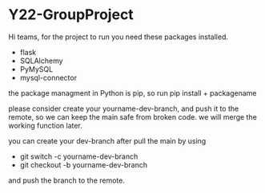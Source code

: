 # Y22-GroupProject

Hi teams, for the project to run you need these packages installed.
<ul>
  <li>flask</li>
  <li>SQLAlchemy</li>
  <li>PyMySQL</li>
  <li>mysql-connector</li>
 </ul>

the package managment in Python is pip, so run 
<quote>pip install + packagename</quote>

please consider create your yourname-dev-branch, and push it to the remote, so we can keep the main safe from broken code.
we will merge the working function later.

you can create your dev-branch after pull the main by using

<ul>
  <li>git switch -c yourname-dev-branch</li>
  <li>git checkout -b yourname-dev-branch</li>
</ul>

and push the branch to the remote.
